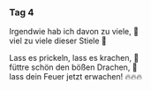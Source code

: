 ### Tag 4

Irgendwie hab ich davon zu viele, 🎊  
viel zu viele dieser Stiele 🍭  
  
Lass es prickeln, lass es krachen, 🎉  
füttre schön den bößen Drachen, 🐉  
lass dein Feuer jetzt erwachen! 🔥🔥🔥
